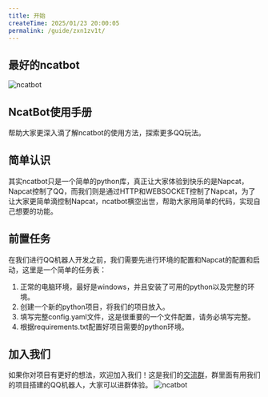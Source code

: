 ```yaml
---
title: 开始
createTime: 2025/01/23 20:00:05
permalink: /guide/zxn1zv1t/
---
```

## 最好的ncatbot
![ncatbot](https://socialify.git.ci/liyihao1110/NcatBot/image?description=1&forks=1&issues=1&language=1&logo=https%3A%2F%2Fa.imgckr.com%2F2024%2F12%2F29%2FJO1OJ.png&name=1&owner=1&pulls=1&stargazers=1&theme=Auto "屏幕截图")

## NcatBot使用手册
帮助大家更深入滴了解ncatbot的使用方法，探索更多QQ玩法。

## 简单认识
其实ncatbot只是一个简单的python库，真正让大家体验到快乐的是Napcat，Napcat控制了QQ，而我们则是通过HTTP和WEBSOCKET控制了Napcat，为了让大家更简单滴控制Napcat，ncatbot横空出世，帮助大家用简单的代码，实现自己想要的功能。

## 前置任务
在我们进行QQ机器人开发之前，我们需要先进行环境的配置和Napcat的配置和启动，这里是一个简单的任务表：
1. 正常的电脑环境，最好是windows，并且安装了可用的python以及完整的环境。
2. 创建一个新的python项目，将我们的项目放入。
3. 填写完整config.yaml文件，这是很重要的一个文件配置，请务必填写完整。
4. 根据requirements.txt配置好项目需要的python环境。

## 加入我们
如果你对项目有更好的想法，欢迎加入我们！这是我们的[交流群](https://qm.qq.com/q/L6XGXYqL86)，群里面有用我们的项目搭建的QQ机器人，大家可以进群体验。
![ncatbot](https://foruda.gitee.com/images/1737622167903015509/9f9590eb_13790314.png "屏幕截图")
